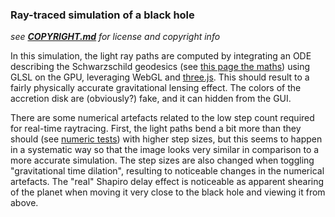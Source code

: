 ### Ray-traced simulation of a black hole

_see **[COPYRIGHT.md](https://github.com/oseiskar/black-hole/blob/master/COPYRIGHT.md)** for license and copyright info_

In this simulation, the light ray paths are computed by integrating an ODE describing the Schwarzschild geodesics (see [this page the maths](https://github.com/oseiskar/black-hole/blob/numeric-notebooks/physics.ipynb)) using GLSL on the GPU, leveraging WebGL and [three.js](http://threejs.org). This should result to a fairly physically accurate gravitational lensing effect. The colors of the accretion disk are (obviously?) fake, and it can hidden from the GUI.

There are some numerical artefacts related to the low step count required for real-time raytracing. First, the light paths bend a bit more than they should (see [numeric tests](https://github.com/oseiskar/black-hole/blob/numeric-notebooks/numeric_tests.ipynb)) with higher step sizes, but this seems to happen in a systematic way so that the image looks very similar in comparison to a more accurate simulation. The step sizes are also changed when toggling "gravitational time dilation", resulting to noticeable changes in the numerical artefacts. The "real" Shapiro delay effect is noticeable as apparent shearing of the planet when moving it very close to the black hole and viewing it from above.
